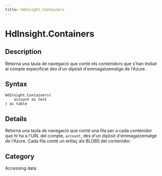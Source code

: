 ```yaml
---
title: HdInsight.Containers
---
```


# HdInsight.Containers


## Description

Retorna una taula de navegació que conté els contenidors que s&#39;han trobat al compte especificat des d&#39;un dipòsit d&#39;emmagatzematge de l&#39;Azure.


## Syntax

```powerquery
HdInsight.Containers(
    account as text
) as table
```


## Details

Retorna una taula de navegació que conté una fila per a cada contenidor que hi ha a l'URL del compte, <code>account</code>, des d'un dipòsit d'emmagatzematge de l'Azure. Cada fila conté un enllaç als BLOBS del contenidor.



## Category
Accessing data
